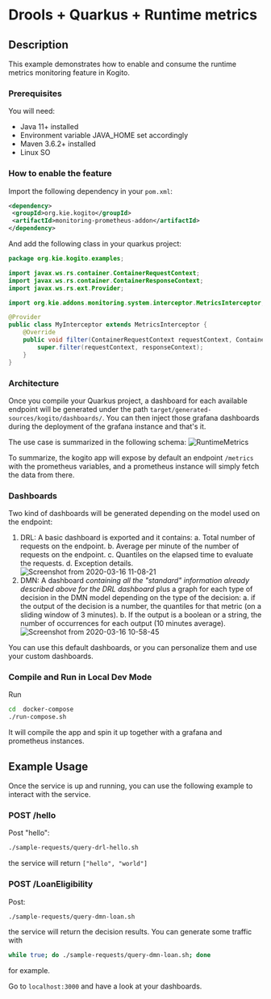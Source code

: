 # Drools + Quarkus + Runtime metrics

## Description

This example demonstrates how to enable and consume the runtime metrics monitoring feature in Kogito. 

### Prerequisites
 
You will need:
  - Java 11+ installed 
  - Environment variable JAVA_HOME set accordingly
  - Maven 3.6.2+ installed
  - Linux SO 
  
### How to enable the feature

Import the following dependency in your `pom.xml`:

```XML
<dependency>
 <groupId>org.kie.kogito</groupId>
 <artifactId>monitoring-prometheus-addon</artifactId>
</dependency>
```

And add the following class in your quarkus project: 

```Java
package org.kie.kogito.examples;

import javax.ws.rs.container.ContainerRequestContext;
import javax.ws.rs.container.ContainerResponseContext;
import javax.ws.rs.ext.Provider;

import org.kie.addons.monitoring.system.interceptor.MetricsInterceptor;

@Provider
public class MyInterceptor extends MetricsInterceptor {
    @Override
    public void filter(ContainerRequestContext requestContext, ContainerResponseContext responseContext) {
        super.filter(requestContext, responseContext);
    }
}
```

### Architecture

Once you compile your Quarkus project, a dashboard for each available endpoint will be generated under the path `target/generated-sources/kogito/dashboards/`. You can then inject those grafana dashboards during the deployment of the grafana instance and that's it.

The use case is summarized in the following schema: 
![RuntimeMetrics](https://user-images.githubusercontent.com/18282531/76740726-a0cbdd80-676e-11ea-8cc3-63ed5cbb3ac8.png)

To summarize, the kogito app will expose by default an endpoint `/metrics` with the prometheus variables, and a prometheus instance will simply fetch the data from there.

### Dashboards

Two kind of dashboards will be generated depending on the model used on the endpoint: 
1. DRL: A basic dashboard is exported and it contains: 
a. Total number of requests on the endpoint.
b. Average per minute of the number of requests on the endpoint.
c. Quantiles on the elapsed time to evaluate the requests.
d. Exception details.
![Screenshot from 2020-03-16 11-08-21](https://user-images.githubusercontent.com/18282531/76745628-79790e80-6776-11ea-87ca-6f56233c38a8.png)
2. DMN: A dashboard *containing all the "standard" information already described above for the DRL dashboard* plus a graph for each type of decision in the DMN model depending on the type of the decision:
a. if the output of the decision is a number, the quantiles for that metric (on a sliding window of 3 minutes).
b. If the output is a boolean or a string, the number of occurrences for each output (10 minutes average).
![Screenshot from 2020-03-16 10-58-45](https://user-images.githubusercontent.com/18282531/76744997-674aa080-6775-11ea-801e-5ef0484206ad.png)


You can use this default dashboards, or you can personalize them and use your custom dashboards.

### Compile and Run in Local Dev Mode

Run
```sh
cd  docker-compose
./run-compose.sh
```
It will compile the app and spin it up together with a grafana and prometheus instances.

## Example Usage

Once the service is up and running, you can use the following example to interact with the service.

### POST /hello

Post "hello":

```sh
./sample-requests/query-drl-hello.sh

```

the service will return `["hello", "world"]`

### POST /LoanEligibility

Post:

```sh
./sample-requests/query-dmn-loan.sh

```

the service will return the decision results. You can generate some traffic with 

```sh
while true; do ./sample-requests/query-dmn-loan.sh; done
```

for example. 

Go to `localhost:3000` and have a look at your dashboards.